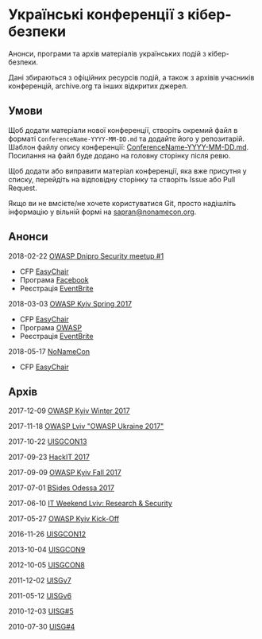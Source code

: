 # Українські конференції з кібер-безпеки
Анонси, програми та архів матеріалів українських подій з кібер-безпеки.

Дані збираються з офіційних ресурсів подій, а також з архівів учасників конференцій, archive.org та інших відкритих джерел.

## Умови 
Щоб додати матеріали нової конференції, створіть окремий файл в форматі `ConferenceName-YYYY-MM-DD.md` та додайте його у репозитарій. Шаблон файлу опису конференції: [ConferenceName-YYYY-MM-DD.md](ConferenceName-YYYY-MM-DD.md). Посилання на файл буде додано на головну сторінку після ревю.

Щоб додати або виправити матеріал конференції, яка вже присутня у списку, перейдіть на відповідну сторінку та створіть Issue або Pull Request.

Якщо ви не вмсієте/не хочете користуватися Git, просто надішліть інформацію у вільній формі на sapran@nonamecon.org.

## Анонси

2018-02-22	[OWASP Dnipro Security meetup #1](https://www.owasp.org/index.php/Dnipro)
- CFP [EasyChair](https://easychair.org/cfp/od_sm1_2018)
- Програма [Facebook](https://www.facebook.com/events/390549114729552/)
- Реєстрація [EventBrite](https://www.eventbrite.com/e/owasp-dnipro-security-meetup-1-tickets-41684751213)

2018-03-03	[OWASP Kyiv Spring 2017](https://www.owasp.org/index.php/Kyiv)
- CFP [EasyChair](https://easychair.org/cfp/OK-Q1-2018)
- Програма [OWASP](https://www.owasp.org/index.php/Kyiv#tab=Future_Events)
- Реєстрація [EventBrite](https://www.eventbrite.com/e/owasp-kyiv-meetup-spring-2018-tickets-41664807561)

2018-05-17	[NoNameCon](https://nonamecon.org)
- CFP [EasyChair](https://easychair.org/cfp/NNC2018)

## Архів

2017-12-09	[OWASP Kyiv Winter 2017](owaspkyiv-2017-12-02.md)

2017-11-18	[OWASP Lviv "OWASP Ukraine 2017"](owaspukraine-2017-11-18.md)

2017-10-22	[UISGCON13](uisgcon13-2017-20-22.md)

2017-09-23	[HackIT 2017](hackit-2017-09-23.md)

2017-09-09	[OWASP Kyiv Fall 2017](owaspkyiv-2017-09-09.md)

2017-07-01	[BSides Odessa 2017](bsidesodessa-2017-07-01.md)

2017-06-10	[IT Weekend Lviv: Research & Security](itweekendlviv-2017-06-10.md)

2017-05-27	[OWASP Kyiv Kick-Off](owaspkyiv-2017-05-27.md)

2016-11-26	[UISGCON12](uisgcon12-2016-11-26.md)

2013-10-04	[UISGCON9](uisgcon9-2013-10-04.md)

2012-10-05	[UISGCON8](uisgcon8-2012-10-05.md)

2011-12-02	[UISGv7](uisg7-2011-12-02.md)

2011-05-12	[UISGv6](uisg6-2011-05-12.md)

2010-12-03	[UISG#5](uisg5-2010-12-03.md)

2010-07-30	[UISG#4](uisg4-2010-07-30.md)
